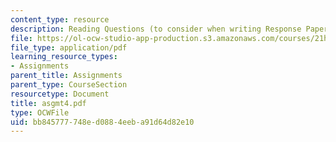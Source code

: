 ```yaml
---
content_type: resource
description: Reading Questions (to consider when writing Response Papers)
file: https://ol-ocw-studio-app-production.s3.amazonaws.com/courses/21h-342-the-royal-family-fall-2003/bb845777748ed0884eeba91d64d82e10_asgmt4.pdf
file_type: application/pdf
learning_resource_types:
- Assignments
parent_title: Assignments
parent_type: CourseSection
resourcetype: Document
title: asgmt4.pdf
type: OCWFile
uid: bb845777-748e-d088-4eeb-a91d64d82e10
---
```

